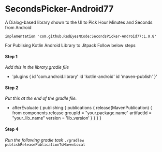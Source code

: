 # SecondsPicker-Android77
A Dialog-based library shown to the UI to Pick Hour Minutes and Seconds from Android

`implementation 'com.github.RedEyesNCode:SecondsPicker-Android77:1.0.8'`

For Publising Kotlin Android Library to Jitpack Follow below steps

#### Step 1
_Add this in the library.gradle file_
- 'plugins {
  id 'com.android.library'
  id 'kotlin-android'
  id 'maven-publish'
  }'

#### Step 2
_Put this at the end of the gradle file._
- afterEvaluate {
  publishing {
  publications {
  release(MavenPublication) {
  from components.release
  groupId = "your.package.name"
  artifactId = "your_lib_name"
  version = 'lib_version'
  }
  }
  }
  }

#### Step 4
_Run the following gradle task_
`./gradlew publishReleasePublicationToMavenLocal`